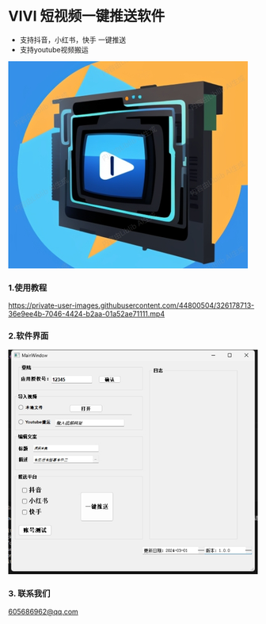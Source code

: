 # VIVI 短视频一键推送软件

- 支持抖音，小红书，快手 一键推送
- 支持youtube视频搬运

<img src="img/icon.png">

### 1.使用教程

https://private-user-images.githubusercontent.com/44800504/326178713-36e9ee4b-7046-4424-b2aa-01a52ae71111.mp4

### 2.软件界面

<img src="img/img1.png">

### 3. 联系我们
605686962@qq.com
